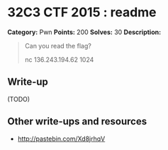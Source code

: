 # 32C3 CTF 2015 : readme

**Category:** Pwn
**Points:** 200
**Solves:** 30
**Description:**

> Can you read the flag?
> 
> 
> nc 136.243.194.62 1024


## Write-up

(TODO)

## Other write-ups and resources

* <http://pastebin.com/Xd8jrhqV>
